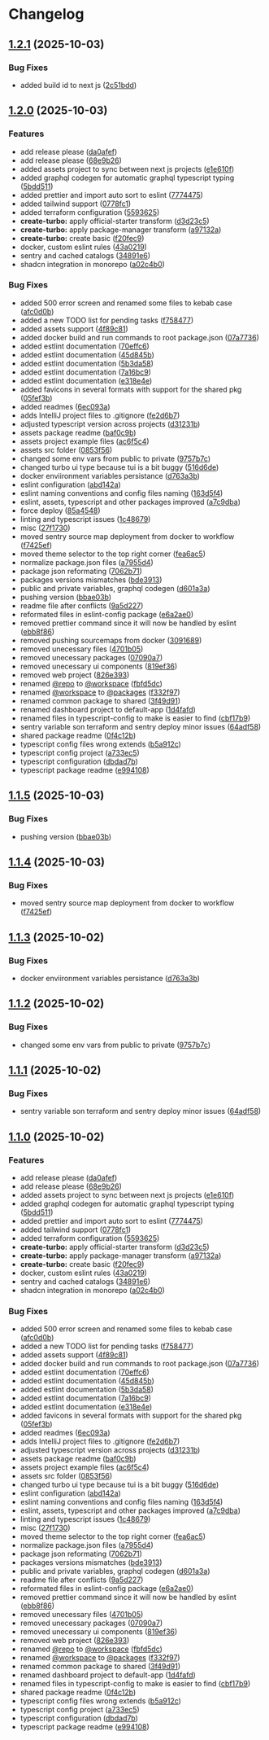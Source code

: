 # Changelog

## [1.2.1](https://github.com/dworak-dev/react-dworak/compare/react-dworak-1.2.0...react-dworak-1.2.1) (2025-10-03)


### Bug Fixes

* added build id to next js ([2c51bdd](https://github.com/dworak-dev/react-dworak/commit/2c51bdd8fed9918f49a99d97d9bb5996457f0636))

## [1.2.0](https://github.com/dworak-dev/react-dworak/compare/react-dworak-1.1.5...react-dworak-1.2.0) (2025-10-03)


### Features

* add release please ([da0afef](https://github.com/dworak-dev/react-dworak/commit/da0afef3f22eb8da4e3bd147b6c3c975325bbfe0))
* add release please ([68e9b26](https://github.com/dworak-dev/react-dworak/commit/68e9b26db4f347dd0ce620f79d01900bd8456ea9))
* added assets project to sync between next js projects ([e1e610f](https://github.com/dworak-dev/react-dworak/commit/e1e610f1c5abb7edf38acaa98aca7a251cfc45ff))
* added graphql codegen for automatic graphql typescript typing ([5bdd511](https://github.com/dworak-dev/react-dworak/commit/5bdd511c27e4dc388913317f334bfc02f48304fe))
* added prettier and import auto sort to eslint ([7774475](https://github.com/dworak-dev/react-dworak/commit/777447512281bcdc3019f474513e264d4af7e167))
* added tailwind support ([0778fc1](https://github.com/dworak-dev/react-dworak/commit/0778fc1a1517b2ada2433f43bc32238c3bfb2947))
* added terraform configuration ([5593625](https://github.com/dworak-dev/react-dworak/commit/559362574cd6da245204969b987fff726846fa88))
* **create-turbo:** apply official-starter transform ([d3d23c5](https://github.com/dworak-dev/react-dworak/commit/d3d23c55c99e9f8aa0f06742ae88842d4db49976))
* **create-turbo:** apply package-manager transform ([a97132a](https://github.com/dworak-dev/react-dworak/commit/a97132aa6914875b5dbf9e777742915ca55c054d))
* **create-turbo:** create basic ([f20fec9](https://github.com/dworak-dev/react-dworak/commit/f20fec9a7e3f5d1ec6d5ea705d42bb523dd938af))
* docker, custom eslint rules ([43a0219](https://github.com/dworak-dev/react-dworak/commit/43a0219aab530c9ecaf77ccf6f20f2fb755a87d3))
* sentry and cached catalogs ([34891e6](https://github.com/dworak-dev/react-dworak/commit/34891e622991582d64eff3263b46606a500256b2))
* shadcn integration in monorepo ([a02c4b0](https://github.com/dworak-dev/react-dworak/commit/a02c4b0a28ae12d4bc7572b7fce8e3d62d4a0075))


### Bug Fixes

* added 500 error screen and renamed some files to kebab case ([afc0d0b](https://github.com/dworak-dev/react-dworak/commit/afc0d0ba0c26ab5a38a1d8a9ce363bebb7323794))
* added a new TODO list for pending tasks ([f758477](https://github.com/dworak-dev/react-dworak/commit/f758477feae074e4de9121899a5895a73c40aa18))
* added assets support ([4f89c81](https://github.com/dworak-dev/react-dworak/commit/4f89c818ea2a38d8f48251473cb9e6f50ba11683))
* added docker build and run commands to root package.json ([07a7736](https://github.com/dworak-dev/react-dworak/commit/07a7736692d90cbf19d912fb6afde8644c475127))
* added estlint documentation ([70effc6](https://github.com/dworak-dev/react-dworak/commit/70effc6045eedd3da9a42c59c776e9b33cad1489))
* added estlint documentation ([45d845b](https://github.com/dworak-dev/react-dworak/commit/45d845b83803a1a7f0eecd96ce32c5b74c2e2c73))
* added estlint documentation ([5b3da58](https://github.com/dworak-dev/react-dworak/commit/5b3da58a6e1eae7147f14b97694c7cd3e4358f47))
* added estlint documentation ([7a16bc9](https://github.com/dworak-dev/react-dworak/commit/7a16bc91d6123b11084754e84f67bb7a076ec4ec))
* added estlint documentation ([e318e4e](https://github.com/dworak-dev/react-dworak/commit/e318e4ea1b17179d1098d888d9a3568ace34c6a0))
* added favicons in several formats with support for the shared pkg ([05fef3b](https://github.com/dworak-dev/react-dworak/commit/05fef3bc20d58fd7513ea3365b2adeaa880d5d80))
* added readmes ([6ec093a](https://github.com/dworak-dev/react-dworak/commit/6ec093a9a233436540ed5f43ba9c93c33a3339b5))
* adds IntelliJ project files to .gitignore ([fe2d6b7](https://github.com/dworak-dev/react-dworak/commit/fe2d6b71055d9d89d2f76d1ca566f0a5f1844608))
* adjusted typescript version across projects ([d31231b](https://github.com/dworak-dev/react-dworak/commit/d31231bccc467860579268d59d02fb185bce129d))
* assets package readme ([baf0c9b](https://github.com/dworak-dev/react-dworak/commit/baf0c9bf5cec8d0e15ee60c23ab08876b592a1c3))
* assets project example files ([ac6f5c4](https://github.com/dworak-dev/react-dworak/commit/ac6f5c4aec6ba546bd294ec39411372291b0c09f))
* assets src folder ([0853f56](https://github.com/dworak-dev/react-dworak/commit/0853f56613f1039694188dd906744d551ea2df04))
* changed some env vars from public to private ([9757b7c](https://github.com/dworak-dev/react-dworak/commit/9757b7c1410dafe8c6480c208e2005e3449ca765))
* changed turbo ui type because tui is a bit buggy ([516d6de](https://github.com/dworak-dev/react-dworak/commit/516d6de176be8661137ced1c618cbadecba91221))
* docker enviironment variables persistance ([d763a3b](https://github.com/dworak-dev/react-dworak/commit/d763a3b7762aaa5b9f974f55fc4bc39a31ac8c10))
* eslint configuration ([abd142a](https://github.com/dworak-dev/react-dworak/commit/abd142ae8e337ea2b39cf023e13cd23d75bb976a))
* eslint naming conventions and config files naming ([163d5f4](https://github.com/dworak-dev/react-dworak/commit/163d5f4c0442a2a8053b0dc094e66ad3fe47d36d))
* eslint, assets, typescript and other packages improved ([a7c9dba](https://github.com/dworak-dev/react-dworak/commit/a7c9dbaac928304b66bc7f6029e2eadd9de016d5))
* force deploy ([85a4548](https://github.com/dworak-dev/react-dworak/commit/85a4548414603762450b85e1982900e6ee2585c1))
* linting and typescript issues ([1c48679](https://github.com/dworak-dev/react-dworak/commit/1c4867974b4565cd560fb4b84afd97122d9daf9b))
* misc ([27f1730](https://github.com/dworak-dev/react-dworak/commit/27f1730ac8ceb1ea461e1073e62cb367f78ca94c))
* moved sentry source map deployment from docker to workflow ([f7425ef](https://github.com/dworak-dev/react-dworak/commit/f7425efc1721170bc3a6ee7a2eb20ced6b546de2))
* moved theme selector to the top right corner ([fea6ac5](https://github.com/dworak-dev/react-dworak/commit/fea6ac56d6ca2a55ad7e96c47c2f375cab232fdc))
* normalize package.json files ([a7955d4](https://github.com/dworak-dev/react-dworak/commit/a7955d4881f377eca1eec28bda616b95c17f34f4))
* package json reformating ([7062b71](https://github.com/dworak-dev/react-dworak/commit/7062b712d2810117ccbe5b55458a4df712bbe12d))
* packages versions mismatches ([bde3913](https://github.com/dworak-dev/react-dworak/commit/bde39134a9258c45d173954dc863c303e4c7079c))
* public and private variables, graphql codegen ([d601a3a](https://github.com/dworak-dev/react-dworak/commit/d601a3ad7b4d97004d9eadc66db5fc99adfc2af2))
* pushing version ([bbae03b](https://github.com/dworak-dev/react-dworak/commit/bbae03bf155bfd77f33a0699a2116451252a0326))
* readme file after conflicts ([9a5d227](https://github.com/dworak-dev/react-dworak/commit/9a5d22771ee56de5026ba37f01dd4e1cb8b1027c))
* reformated files in eslint-config package ([e6a2ae0](https://github.com/dworak-dev/react-dworak/commit/e6a2ae0d42583f23ab50bfec152fcbbcf92c7671))
* removed prettier command since it will now be handled by eslint ([ebb8f86](https://github.com/dworak-dev/react-dworak/commit/ebb8f86a8c612f40d2d54def7bf114cd9b06ebd3))
* removed pushing sourcemaps from docker ([3091689](https://github.com/dworak-dev/react-dworak/commit/30916899de0e30c39bda4990f127668b91c361d5))
* removed unecessary files ([4701b05](https://github.com/dworak-dev/react-dworak/commit/4701b05063a867d9a68dcd14589d91594f6a68e0))
* removed unecessary packages ([07090a7](https://github.com/dworak-dev/react-dworak/commit/07090a7d78c55b0af65d8484b9783d26fbc9e43e))
* removed unecessary ui components ([819ef36](https://github.com/dworak-dev/react-dworak/commit/819ef36b901d2b64eba12797d557a7221828fb84))
* removed web project ([826e393](https://github.com/dworak-dev/react-dworak/commit/826e3934aaf00f950a1bee83c21897181e30400f))
* renamed [@repo](https://github.com/repo) to [@workspace](https://github.com/workspace) ([fbfd5dc](https://github.com/dworak-dev/react-dworak/commit/fbfd5dc82c3c806eae1e7191d93e88ad7ce2ea86))
* renamed [@workspace](https://github.com/workspace) to [@packages](https://github.com/packages) ([f332f97](https://github.com/dworak-dev/react-dworak/commit/f332f97dec66c3f59bd6a2f48c57fdb89b0866e6))
* renamed common package to shared ([3f49d91](https://github.com/dworak-dev/react-dworak/commit/3f49d919a1da57e27813dd5884c1f7db42ea2ef2))
* renamed dashboard project to default-app ([1d4fafd](https://github.com/dworak-dev/react-dworak/commit/1d4fafd632512bd4bf785e904b839b41addec856))
* renamed files in typescript-config to make is easier to find ([cbf17b9](https://github.com/dworak-dev/react-dworak/commit/cbf17b93cec4d74e257bbfc166aff79ec9ad6a4f))
* sentry variable son terraform and sentry deploy minor issues ([64adf58](https://github.com/dworak-dev/react-dworak/commit/64adf58b2a2b537f1ffb3bc33d65c3e2db804b6d))
* shared package readme ([0f4c12b](https://github.com/dworak-dev/react-dworak/commit/0f4c12b258e25b9ba45440b73d9a8214baed33d0))
* typescript config files wrong extends ([b5a912c](https://github.com/dworak-dev/react-dworak/commit/b5a912cde3f3b9fe488230a4e7a8bdbe0611d422))
* typescript config project ([a733ec5](https://github.com/dworak-dev/react-dworak/commit/a733ec5465a38ffd12fe474391c70ffb63415a77))
* typescript configuration ([dbdad7b](https://github.com/dworak-dev/react-dworak/commit/dbdad7bc528f556b1827f31e710c2d948c680e34))
* typescript package readme ([e994108](https://github.com/dworak-dev/react-dworak/commit/e99410864f4328f71cd426151ef6a96074d55098))

## [1.1.5](https://github.com/dworak-dev/react-dworak/compare/react-dworak-1.1.4...react-dworak-1.1.5) (2025-10-03)


### Bug Fixes

* pushing version ([bbae03b](https://github.com/dworak-dev/react-dworak/commit/bbae03bf155bfd77f33a0699a2116451252a0326))

## [1.1.4](https://github.com/dworak-dev/react-dworak/compare/react-dworak-1.1.3...react-dworak-1.1.4) (2025-10-03)


### Bug Fixes

* moved sentry source map deployment from docker to workflow ([f7425ef](https://github.com/dworak-dev/react-dworak/commit/f7425efc1721170bc3a6ee7a2eb20ced6b546de2))

## [1.1.3](https://github.com/dworak-dev/react-dworak/compare/react-dworak-1.1.2...react-dworak-1.1.3) (2025-10-02)


### Bug Fixes

* docker enviironment variables persistance ([d763a3b](https://github.com/dworak-dev/react-dworak/commit/d763a3b7762aaa5b9f974f55fc4bc39a31ac8c10))

## [1.1.2](https://github.com/dworak-dev/react-dworak/compare/react-dworak-1.1.1...react-dworak-1.1.2) (2025-10-02)


### Bug Fixes

* changed some env vars from public to private ([9757b7c](https://github.com/dworak-dev/react-dworak/commit/9757b7c1410dafe8c6480c208e2005e3449ca765))

## [1.1.1](https://github.com/dworak-dev/react-dworak/compare/react-dworak-1.1.0...react-dworak-1.1.1) (2025-10-02)


### Bug Fixes

* sentry variable son terraform and sentry deploy minor issues ([64adf58](https://github.com/dworak-dev/react-dworak/commit/64adf58b2a2b537f1ffb3bc33d65c3e2db804b6d))

## [1.1.0](https://github.com/dworak-dev/react-dworak/compare/react-dworak-1.0.0...react-dworak-1.1.0) (2025-10-02)


### Features

* add release please ([da0afef](https://github.com/dworak-dev/react-dworak/commit/da0afef3f22eb8da4e3bd147b6c3c975325bbfe0))
* add release please ([68e9b26](https://github.com/dworak-dev/react-dworak/commit/68e9b26db4f347dd0ce620f79d01900bd8456ea9))
* added assets project to sync between next js projects ([e1e610f](https://github.com/dworak-dev/react-dworak/commit/e1e610f1c5abb7edf38acaa98aca7a251cfc45ff))
* added graphql codegen for automatic graphql typescript typing ([5bdd511](https://github.com/dworak-dev/react-dworak/commit/5bdd511c27e4dc388913317f334bfc02f48304fe))
* added prettier and import auto sort to eslint ([7774475](https://github.com/dworak-dev/react-dworak/commit/777447512281bcdc3019f474513e264d4af7e167))
* added tailwind support ([0778fc1](https://github.com/dworak-dev/react-dworak/commit/0778fc1a1517b2ada2433f43bc32238c3bfb2947))
* added terraform configuration ([5593625](https://github.com/dworak-dev/react-dworak/commit/559362574cd6da245204969b987fff726846fa88))
* **create-turbo:** apply official-starter transform ([d3d23c5](https://github.com/dworak-dev/react-dworak/commit/d3d23c55c99e9f8aa0f06742ae88842d4db49976))
* **create-turbo:** apply package-manager transform ([a97132a](https://github.com/dworak-dev/react-dworak/commit/a97132aa6914875b5dbf9e777742915ca55c054d))
* **create-turbo:** create basic ([f20fec9](https://github.com/dworak-dev/react-dworak/commit/f20fec9a7e3f5d1ec6d5ea705d42bb523dd938af))
* docker, custom eslint rules ([43a0219](https://github.com/dworak-dev/react-dworak/commit/43a0219aab530c9ecaf77ccf6f20f2fb755a87d3))
* sentry and cached catalogs ([34891e6](https://github.com/dworak-dev/react-dworak/commit/34891e622991582d64eff3263b46606a500256b2))
* shadcn integration in monorepo ([a02c4b0](https://github.com/dworak-dev/react-dworak/commit/a02c4b0a28ae12d4bc7572b7fce8e3d62d4a0075))


### Bug Fixes

* added 500 error screen and renamed some files to kebab case ([afc0d0b](https://github.com/dworak-dev/react-dworak/commit/afc0d0ba0c26ab5a38a1d8a9ce363bebb7323794))
* added a new TODO list for pending tasks ([f758477](https://github.com/dworak-dev/react-dworak/commit/f758477feae074e4de9121899a5895a73c40aa18))
* added assets support ([4f89c81](https://github.com/dworak-dev/react-dworak/commit/4f89c818ea2a38d8f48251473cb9e6f50ba11683))
* added docker build and run commands to root package.json ([07a7736](https://github.com/dworak-dev/react-dworak/commit/07a7736692d90cbf19d912fb6afde8644c475127))
* added estlint documentation ([70effc6](https://github.com/dworak-dev/react-dworak/commit/70effc6045eedd3da9a42c59c776e9b33cad1489))
* added estlint documentation ([45d845b](https://github.com/dworak-dev/react-dworak/commit/45d845b83803a1a7f0eecd96ce32c5b74c2e2c73))
* added estlint documentation ([5b3da58](https://github.com/dworak-dev/react-dworak/commit/5b3da58a6e1eae7147f14b97694c7cd3e4358f47))
* added estlint documentation ([7a16bc9](https://github.com/dworak-dev/react-dworak/commit/7a16bc91d6123b11084754e84f67bb7a076ec4ec))
* added estlint documentation ([e318e4e](https://github.com/dworak-dev/react-dworak/commit/e318e4ea1b17179d1098d888d9a3568ace34c6a0))
* added favicons in several formats with support for the shared pkg ([05fef3b](https://github.com/dworak-dev/react-dworak/commit/05fef3bc20d58fd7513ea3365b2adeaa880d5d80))
* added readmes ([6ec093a](https://github.com/dworak-dev/react-dworak/commit/6ec093a9a233436540ed5f43ba9c93c33a3339b5))
* adds IntelliJ project files to .gitignore ([fe2d6b7](https://github.com/dworak-dev/react-dworak/commit/fe2d6b71055d9d89d2f76d1ca566f0a5f1844608))
* adjusted typescript version across projects ([d31231b](https://github.com/dworak-dev/react-dworak/commit/d31231bccc467860579268d59d02fb185bce129d))
* assets package readme ([baf0c9b](https://github.com/dworak-dev/react-dworak/commit/baf0c9bf5cec8d0e15ee60c23ab08876b592a1c3))
* assets project example files ([ac6f5c4](https://github.com/dworak-dev/react-dworak/commit/ac6f5c4aec6ba546bd294ec39411372291b0c09f))
* assets src folder ([0853f56](https://github.com/dworak-dev/react-dworak/commit/0853f56613f1039694188dd906744d551ea2df04))
* changed turbo ui type because tui is a bit buggy ([516d6de](https://github.com/dworak-dev/react-dworak/commit/516d6de176be8661137ced1c618cbadecba91221))
* eslint configuration ([abd142a](https://github.com/dworak-dev/react-dworak/commit/abd142ae8e337ea2b39cf023e13cd23d75bb976a))
* eslint naming conventions and config files naming ([163d5f4](https://github.com/dworak-dev/react-dworak/commit/163d5f4c0442a2a8053b0dc094e66ad3fe47d36d))
* eslint, assets, typescript and other packages improved ([a7c9dba](https://github.com/dworak-dev/react-dworak/commit/a7c9dbaac928304b66bc7f6029e2eadd9de016d5))
* linting and typescript issues ([1c48679](https://github.com/dworak-dev/react-dworak/commit/1c4867974b4565cd560fb4b84afd97122d9daf9b))
* misc ([27f1730](https://github.com/dworak-dev/react-dworak/commit/27f1730ac8ceb1ea461e1073e62cb367f78ca94c))
* moved theme selector to the top right corner ([fea6ac5](https://github.com/dworak-dev/react-dworak/commit/fea6ac56d6ca2a55ad7e96c47c2f375cab232fdc))
* normalize package.json files ([a7955d4](https://github.com/dworak-dev/react-dworak/commit/a7955d4881f377eca1eec28bda616b95c17f34f4))
* package json reformating ([7062b71](https://github.com/dworak-dev/react-dworak/commit/7062b712d2810117ccbe5b55458a4df712bbe12d))
* packages versions mismatches ([bde3913](https://github.com/dworak-dev/react-dworak/commit/bde39134a9258c45d173954dc863c303e4c7079c))
* public and private variables, graphql codegen ([d601a3a](https://github.com/dworak-dev/react-dworak/commit/d601a3ad7b4d97004d9eadc66db5fc99adfc2af2))
* readme file after conflicts ([9a5d227](https://github.com/dworak-dev/react-dworak/commit/9a5d22771ee56de5026ba37f01dd4e1cb8b1027c))
* reformated files in eslint-config package ([e6a2ae0](https://github.com/dworak-dev/react-dworak/commit/e6a2ae0d42583f23ab50bfec152fcbbcf92c7671))
* removed prettier command since it will now be handled by eslint ([ebb8f86](https://github.com/dworak-dev/react-dworak/commit/ebb8f86a8c612f40d2d54def7bf114cd9b06ebd3))
* removed unecessary files ([4701b05](https://github.com/dworak-dev/react-dworak/commit/4701b05063a867d9a68dcd14589d91594f6a68e0))
* removed unecessary packages ([07090a7](https://github.com/dworak-dev/react-dworak/commit/07090a7d78c55b0af65d8484b9783d26fbc9e43e))
* removed unecessary ui components ([819ef36](https://github.com/dworak-dev/react-dworak/commit/819ef36b901d2b64eba12797d557a7221828fb84))
* removed web project ([826e393](https://github.com/dworak-dev/react-dworak/commit/826e3934aaf00f950a1bee83c21897181e30400f))
* renamed [@repo](https://github.com/repo) to [@workspace](https://github.com/workspace) ([fbfd5dc](https://github.com/dworak-dev/react-dworak/commit/fbfd5dc82c3c806eae1e7191d93e88ad7ce2ea86))
* renamed [@workspace](https://github.com/workspace) to [@packages](https://github.com/packages) ([f332f97](https://github.com/dworak-dev/react-dworak/commit/f332f97dec66c3f59bd6a2f48c57fdb89b0866e6))
* renamed common package to shared ([3f49d91](https://github.com/dworak-dev/react-dworak/commit/3f49d919a1da57e27813dd5884c1f7db42ea2ef2))
* renamed dashboard project to default-app ([1d4fafd](https://github.com/dworak-dev/react-dworak/commit/1d4fafd632512bd4bf785e904b839b41addec856))
* renamed files in typescript-config to make is easier to find ([cbf17b9](https://github.com/dworak-dev/react-dworak/commit/cbf17b93cec4d74e257bbfc166aff79ec9ad6a4f))
* shared package readme ([0f4c12b](https://github.com/dworak-dev/react-dworak/commit/0f4c12b258e25b9ba45440b73d9a8214baed33d0))
* typescript config files wrong extends ([b5a912c](https://github.com/dworak-dev/react-dworak/commit/b5a912cde3f3b9fe488230a4e7a8bdbe0611d422))
* typescript config project ([a733ec5](https://github.com/dworak-dev/react-dworak/commit/a733ec5465a38ffd12fe474391c70ffb63415a77))
* typescript configuration ([dbdad7b](https://github.com/dworak-dev/react-dworak/commit/dbdad7bc528f556b1827f31e710c2d948c680e34))
* typescript package readme ([e994108](https://github.com/dworak-dev/react-dworak/commit/e99410864f4328f71cd426151ef6a96074d55098))
